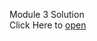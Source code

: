 Module 3 Solution<br/>
Click Here to <a href="https://daffril.github.io/Coursera/Module3/Index.html">open</a>

